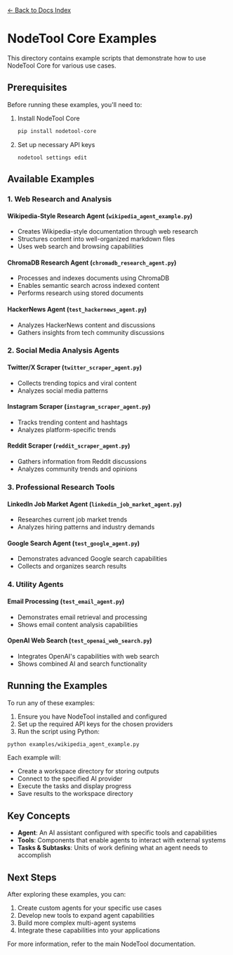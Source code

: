 [← Back to Docs Index](../docs/index.md)

# NodeTool Core Examples

This directory contains example scripts that demonstrate how to use NodeTool Core for various use cases.

## Prerequisites

Before running these examples, you'll need to:

1. Install NodeTool Core

   ```bash
   pip install nodetool-core
   ```

1. Set up necessary API keys

   ```
   nodetool settings edit
   ```

## Available Examples

### 1. Web Research and Analysis

#### Wikipedia-Style Research Agent (`wikipedia_agent_example.py`)

- Creates Wikipedia-style documentation through web research
- Structures content into well-organized markdown files
- Uses web search and browsing capabilities

#### ChromaDB Research Agent (`chromadb_research_agent.py`)

- Processes and indexes documents using ChromaDB
- Enables semantic search across indexed content
- Performs research using stored documents

#### HackerNews Agent (`test_hackernews_agent.py`)

- Analyzes HackerNews content and discussions
- Gathers insights from tech community discussions

### 2. Social Media Analysis Agents

#### Twitter/X Scraper (`twitter_scraper_agent.py`)

- Collects trending topics and viral content
- Analyzes social media patterns

#### Instagram Scraper (`instagram_scraper_agent.py`)

- Tracks trending content and hashtags
- Analyzes platform-specific trends

#### Reddit Scraper (`reddit_scraper_agent.py`)

- Gathers information from Reddit discussions
- Analyzes community trends and opinions

### 3. Professional Research Tools

#### LinkedIn Job Market Agent (`linkedin_job_market_agent.py`)

- Researches current job market trends
- Analyzes hiring patterns and industry demands

#### Google Search Agent (`test_google_agent.py`)

- Demonstrates advanced Google search capabilities
- Collects and organizes search results

### 4. Utility Agents

#### Email Processing (`test_email_agent.py`)

- Demonstrates email retrieval and processing
- Shows email content analysis capabilities

#### OpenAI Web Search (`test_openai_web_search.py`)

- Integrates OpenAI's capabilities with web search
- Shows combined AI and search functionality

## Running the Examples

To run any of these examples:

1. Ensure you have NodeTool installed and configured
1. Set up the required API keys for the chosen providers
1. Run the script using Python:

```bash
python examples/wikipedia_agent_example.py
```

Each example will:

- Create a workspace directory for storing outputs
- Connect to the specified AI provider
- Execute the tasks and display progress
- Save results to the workspace directory

## Key Concepts

- **Agent**: An AI assistant configured with specific tools and capabilities
- **Tools**: Components that enable agents to interact with external systems
- **Tasks & Subtasks**: Units of work defining what an agent needs to accomplish

## Next Steps

After exploring these examples, you can:

1. Create custom agents for your specific use cases
1. Develop new tools to expand agent capabilities
1. Build more complex multi-agent systems
1. Integrate these capabilities into your applications

For more information, refer to the main NodeTool documentation.
